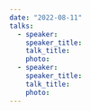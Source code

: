 ```yaml
---
date: "2022-08-11"
talks:
  - speaker: 
    speaker_title: 
    talk_title: 
    photo: 
  - speaker: 
    speaker_title: 
    talk_title: 
    photo: 
---
```


